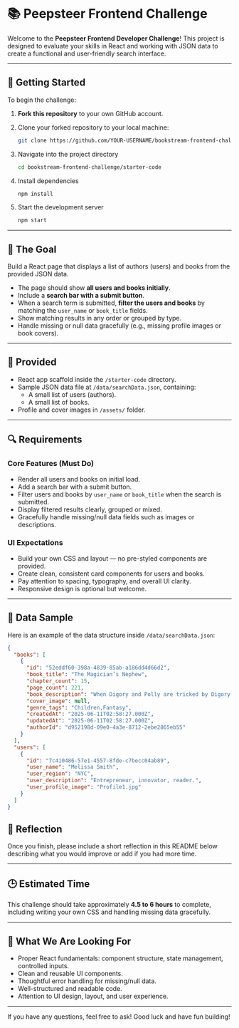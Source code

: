 # 📚 Peepsteer Frontend Challenge

Welcome to the **Peepsteer Frontend Developer Challenge**! This project is designed to evaluate your skills in React and working with JSON data to create a functional and user-friendly search interface.

---

## 🚀 Getting Started

To begin the challenge:

1. **Fork this repository** to your own GitHub account.
2. Clone your forked repository to your local machine:

   ```bash
   git clone https://github.com/YOUR-USERNAME/bookstream-frontend-challenge.git
   ```

3. Navigate into the project directory
   ```bash
   cd bookstream-frontend-challenge/starter-code
   ```
4. Install dependencies
   ```bash
   npm install
   ```
5. Start the development server

   ```bash
   npm start

   ```

---

## 🧠 The Goal

Build a React page that displays a list of authors (users) and books from the provided JSON data.

- The page should show **all users and books initially**.
- Include a **search bar with a submit button**.
- When a search term is submitted, **filter the users and books** by matching the `user_name` or `book_title` fields.
- Show matching results in any order or grouped by type.
- Handle missing or null data gracefully (e.g., missing profile images or book covers).

---

## 📁 Provided

- React app scaffold inside the `/starter-code` directory.
- Sample JSON data file at `/data/searchData.json`, containing:
  - A small list of users (authors).
  - A small list of books.
- Profile and cover images in `/assets/` folder.

---

## 🔍 Requirements

### Core Features (Must Do)

- Render all users and books on initial load.
- Add a search bar with a submit button.
- Filter users and books by `user_name` or `book_title` when the search is submitted.
- Display filtered results clearly, grouped or mixed.
- Gracefully handle missing/null data fields such as images or descriptions.

### UI Expectations

- Build your own CSS and layout — no pre-styled components are provided.
- Create clean, consistent card components for users and books.
- Pay attention to spacing, typography, and overall UI clarity.
- Responsive design is optional but welcome.

---

## 🧪 Data Sample

Here is an example of the data structure inside `/data/searchData.json`:

```json
{
  "books": [
    {
      "id": "52eddf60-398a-4839-85ab-a186dd4d66d2",
      "book_title": "The Magician’s Nephew",
      "chapter_count": 15,
      "page_count": 221,
      "book_description": "When Digory and Polly are tricked by Digory’s peculiar Uncle Andrew into becoming part of an experiment...",
      "cover_image": null,
      "genre_tags": "Children,Fantasy",
      "createdAt": "2025-06-11T02:58:27.000Z",
      "updatedAt": "2025-06-11T02:58:27.000Z",
      "authorId": "d952198d-09e0-4a3e-8712-2ebe2865eb55"
    }
  ],
  "users": [
    {
      "id": "7c410486-57e1-4557-8fde-c7becc04ab89",
      "user_name": "Melissa Smith",
      "user_region": "NYC",
      "user_description": "Entrepreneur, innovator, reader.",
      "user_profile_image": "Profile1.jpg"
    }
  ]
}
```

## 📝 Reflection

Once you finish, please include a short reflection in this README below describing what you would improve or add if you had more time.

---

## 🕒 Estimated Time

This challenge should take approximately **4.5 to 6 hours** to complete, including writing your own CSS and handling missing data gracefully.

---

## 🎯 What We Are Looking For

- Proper React fundamentals: component structure, state management, controlled inputs.
- Clean and reusable UI components.
- Thoughtful error handling for missing/null data.
- Well-structured and readable code.
- Attention to UI design, layout, and user experience.

---

If you have any questions, feel free to ask! Good luck and have fun building!
